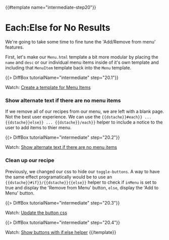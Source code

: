 {{#template name="intermediate-step20"}}

# Each:Else for No Results

We're going to take some time to fine tune the 'Add/Remove from menu' features.

First, let's make our `Menu.html` template a bit more modular by placing the `name` and `desc` or our individual menu items inside of it's own template and including that `MenuItem` template back into the `Menu` template.

{{> DiffBox tutorialName="intermediate" step="20.1"}}

Watch: [Create a template for Menu Items](https://youtu.be/AujL3lzXroA "Level Up Tutorials: Intermediate Meteor Tutorial #20 - Youtube")

### Show alternate text if there are no menu items

If we remove all of our recipes from our menu, we are left with a blank page. Not the best user experience. We can use the `{{dstache}}#each}} ... {{dstache}}else}} ... {{dstache}}/each}}` helper to include a notice to the user to add items to thier menu.

{{> DiffBox tutorialName="intermediate" step="20.2"}}

Watch: [Show alternate text if there are no menu items](https://youtu.be/AujL3lzXroA?t=2m1s "Level Up Tutorials: Intermediate Meteor Tutorial #20 - Youtube")

### Clean up our recipe

Previously, we changed our css to hide our `toggle-buttons`. A way to have the same effect programatically would be to use an `{{dstache}}#if}}/{{dstache}}{{else}}` helper to check if `inMenu` is set to true and display the 'Remove from Menu' button, `else`, display the 'Add to Menu' button.

{{> DiffBox tutorialName="intermediate" step="20.3"}}

Watch: [Update the button css](https://youtu.be/AujL3lzXroA?t=3m58s "Level Up Tutorials: Intermediate Meteor Tutorial #20 - Youtube")

{{> DiffBox tutorialName="intermediate" step="20.4"}}

Watch: [Show buttons with if:else helper](https://youtu.be/AujL3lzXroA?t=5m26s "Level Up Tutorials: Intermediate Meteor Tutorial #2 - Youtube")
{{/template}}
